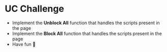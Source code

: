 # UC Challenge

- Implement the **Unblock All** function that handles the scripts present in the page
- Implement the **Block All** function that handles the scripts present in the page
- Have fun 💪
